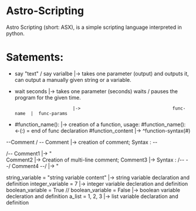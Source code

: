# Astro-Scripting
Astro Scripting (short: ASX), is a simple scripting language interpreted in python.

# Satements:
- say "text" / say varialbe |-> takes one parameter (output) and outputs it, can output a manually given string or a variable. 

- wait seconds              |-> takes one parameter (seconds) waits / pauses the program for the given time. 

                            |->                                   func-name  |  func-params
- #function_name():         |-> creation of a function, usage: #function_name(): <-(:) = end of func declaration
      #function_content     |->                                ^function-syntax(#)
      
--Comment / -- Comment      |-> creation of comment; Syntax : -- 

/-- Comment1                |-> "       
Comment2                    |-> Creation of multi-line comment; 
Comment3                    |-> Syntax : /-- --/ 
Comment4 --/                |-> "

string_variable = "string variable content"         |-> string variable declaration and definition
integer_variable = 7                                |-> integer variable decleration and definition
boolean_variable = True // boolean_variable = False |-> boolean variable decleration and definition
a_list = 1, 2, 3                                    |-> list variable declaration and definition
